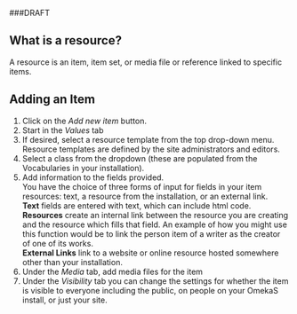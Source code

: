 ###DRAFT

## What is a resource?

A resource is an item, item set, or media file or reference linked to specific items. 

## Adding an Item

1. Click on the _Add new item_ button. 
2. Start in the _Values_ tab
3. If desired, select a resource template from the top drop-down menu. Resource templates are defined by the site administrators and editors.
4. Select a class from the dropdown (these are populated from the Vocabularies in your installation).
5. Add information to the fields provided.  
You have the choice of three forms of input for fields in your item resources: text, a resource from the installation, or an external link.  
**Text** fields are entered with text, which can include html code.  
**Resources** create an internal link between the resource you are creating and the resource which fills that field. An example of how you might use this function would be to link the person item of a writer as the creator of one of its works.  
**External Links** link to a website or online resource hosted somewhere other than your installation. 
6. Under the _Media_ tab, add media files for the item
7. Under the _Visibility_ tab you can change the settings for whether the item is visible to everyone including the public, on people on your OmekaS install, or just your site. 